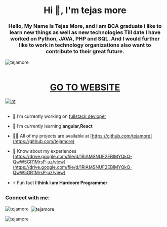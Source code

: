 <h1 align="center">Hi 👋, I'm tejas more</h1>
<h3 align="center">Hello, My Name Is Tejas More, and i am BCA graduate i like to learn new things as well as new technologies Till date I have worked on Python, JAVA, PHP and SQL. And I would further like to work in technology organizations also want to contribute to their great future.</h3>

<p align="left"> <img src="https://komarev.com/ghpvc/?username=tejamore&label=Profile%20views&color=0e75b6&style=flat" alt="tejamore" /> </p>

<p align="left"> <a href="https://twitter.com/" target="blank"><img src="https://img.shields.io/twitter/follow/?logo=twitter&style=for-the-badge" alt="" /></a> </p>
<h1 align="center"><a link href="https://tejasmore.netlify.app/">GO TO WEBSITE</a></h1>
<a href="https://ibb.co/YpB3pWJ"><img src="https://i.ibb.co/bz5Pz3Y/int.png" alt="int" border="0"></a><br /><a target='_blank' href='https://nonprofitlight.com/md/calverton/adoptions-together-inc'></a><br />

<center></center>

- 🔭 I’m currently working on [fullstack devloper](https://tejasmore.netlify.app)

- 🌱 I’m currently learning **angular,React**

- 👨‍💻 All of my projects are available at [https://github.com/tejamore](https://github.com/tejamore)

- 📄 Know about my experiences [https://drive.google.com/file/d/1RiAMSNUF2EBlMYQkQ-QwW5GR1MrsP-uz/view](https://drive.google.com/file/d/1RiAMSNUF2EBlMYQkQ-QwW5GR1MrsP-uz/view)

- ⚡ Fun fact **I think i am Hardcore Programmer**

<h3 align="left">Connect with me:</h3>
<p align="left">
</p>



<p><img align="left" src="https://github-readme-stats.vercel.app/api/top-langs?username=tejamore&show_icons=true&locale=en&layout=compact" alt="tejamore" /></p>

<p>&nbsp;<img align="center" src="https://github-readme-stats.vercel.app/api?username=tejamore&show_icons=true&locale=en" alt="tejamore" /></p>

<p><img align="center" src="https://github-readme-streak-stats.herokuapp.com/?user=tejamore&" alt="tejamore" /></p>
